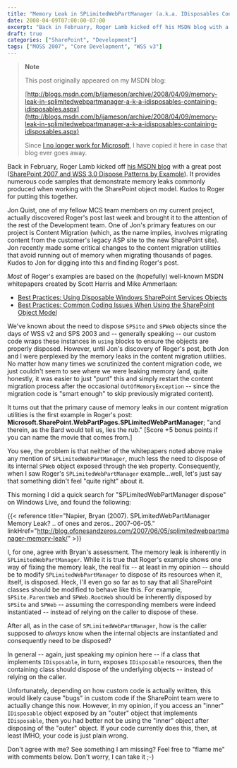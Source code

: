 ```yaml
---
title: "Memory Leak in SPLimitedWebPartManager (a.k.a. IDisposables Containing IDisposables)"
date: 2008-04-09T07:00:00-07:00
excerpt: "Back in February, Roger Lamb kicked off his MSDN blog with a great post ( SharePoint 2007 and WSS 3.0 Dispose Patterns by Example ). It provides numerous code samples that demonstrate memory leaks commonly produced when working with the SharePoint object..."
draft: true
categories: ["SharePoint", "Development"]
tags: ["MOSS 2007", "Core Development", "WSS v3"]
---
```


> **Note**
>
> This post originally appeared on my MSDN blog:
>
> [http://blogs.msdn.com/b/jjameson/archive/2008/04/09/memory-leak-in-splimitedwebpartmanager-a-k-a-idisposables-containing-idisposables.aspx](http://blogs.msdn.com/b/jjameson/archive/2008/04/09/memory-leak-in-splimitedwebpartmanager-a-k-a-idisposables-containing-idisposables.aspx)
>
> Since [I no longer work for Microsoft](/blog/jjameson/2011/09/02/last-day-with-microsoft), I have copied it here in case that blog ever goes away.

Back in February, Roger Lamb kicked off [his MSDN blog](http://blogs.msdn.com/rogerla) with a great post ([SharePoint 2007 and WSS 3.0 Dispose Patterns by Example](http://blogs.msdn.com/rogerla/archive/2008/02/12/sharepoint-2007-and-wss-3-0-dispose-patterns-by-example.aspx)). It provides numerous code samples that demonstrate memory leaks commonly produced when working with the SharePoint object model. Kudos to Roger for putting this together.

Jon Quist, one of my fellow MCS team members on my current project, actually discovered Roger's post last week and brought it to the attention of the rest of the Development team. One of Jon's primary features on our project is Content Migration (which, as the name implies, involves migrating content from the customer's legacy ASP site to the new SharePoint site). Jon recently made some critical changes to the content migration utilities that avoid running out of memory when migrating thousands of pages. Kudos to Jon for digging into this and finding Roger's post.

*Most* of Roger's examples are based on the (hopefully) well-known MSDN whitepapers created by Scott Harris and Mike Ammerlaan:

- [Best Practices: Using Disposable Windows SharePoint Services Objects](http://msdn2.microsoft.com/en-us/library/aa973248.aspx)
- [Best Practices: Common Coding Issues When Using the SharePoint Object Model](http://msdn2.microsoft.com/en-us/library/bb687949.aspx)

We've known about the need to dispose `SPSite` and `SPWeb` objects since the days of WSS v2 and SPS 2003 and -- generally speaking -- our custom code wraps these instances in `using` blocks to ensure the objects are properly disposed. However, until Jon's discovery of Roger's post, both Jon and I were perplexed by the memory leaks in the content migration utilities. No matter how many times we scrutinized the content migration code, we just couldn't seem to see where we were leaking memory (and, quite honestly, it was easier to just "punt" this and simply restart the content migration process after the occasional `OutOfMemoryException` -- since the migration code is "smart enough" to skip previously migrated content).

It turns out that the primary cause of memory leaks in our content migration utilities is the first example in Roger's post: **Microsoft.SharePoint.WebPartPages.SPLimitedWebPartManager**; "and therein, as the Bard would tell us, lies the rub." [Score +5 bonus points if you can name the movie that comes from.]

You see, the problem is that neither of the whitepapers noted above make any mention of `SPLimitedWebPartManager`, much less the need to dispose of its internal `SPWeb` object exposed through the `Web` property. Consequently, when I saw Roger's `SPLimitedWebPartManager` example...well, let's just say that something didn't feel "quite right" about it.

This morning I did a quick search for "SPLimitedWebPartManager dispose" on Windows Live, and found the following:

{{< reference    title="Napier, Bryan (2007). SPLimitedWebPartManager Memory Leak? .. of ones and zeros.. 2007-06-05."    linkHref="http://blog.ofonesandzeros.com/2007/06/05/splimitedwebpartmanager-memory-leak/" >}}

I, for one, agree with Bryan's assessment. The memory leak is inherently in `SPLimitedWebPartManager`. While it is true that Roger's example shows one way of fixing the memory leak, the real fix -- at least in my opinion -- should be to modify `SPLimitedWebPartManager` to dispose of its resources when it, itself, is disposed. Heck, I'll even go so far as to say that all SharePoint classes should be modified to behave like this. For example, `SPSite.ParentWeb` and `SPWeb.RootWeb` should be inherently disposed by `SPSite` and `SPWeb` -- assuming the corresponding members were indeed instantiated -- instead of relying on the caller to dispose of these.

After all, as in the case of `SPLimitedWebPartManager`, how is the caller supposed to *always* know when the internal objects are instantiated and consequently need to be disposed?

In general -- again, just speaking my opinion here -- if a class that implements `IDisposable`, in turn, exposes `IDisposable` resources, then the containing class should dispose of the underlying objects -- instead of relying on the caller.

Unfortunately, depending on how custom code is actually written, this would likely cause "bugs" in custom code if the SharePoint team were to actually change this now. However, in my opinion, if you access an "inner" `IDisposable` object exposed by an "outer" object that implements `IDisposable`, then you had better not be using the "inner" object after disposing of the "outer" object. If your code currently does this, then, at least IMHO, your code is just plain wrong.

Don't agree with me? See something I am missing? Feel free to "flame me" with comments below. Don't worry, I can take it ;-)

